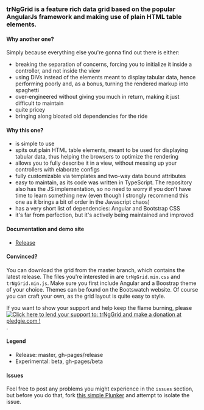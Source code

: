 ### trNgGrid is a feature rich data grid based on the popular AngularJs framework and making use of plain HTML table elements.

#### Why another one?
Simply because everything else you're gonna find out there is either:
- breaking the separation of concerns, forcing you to initialize it inside a controller, and not inside the view
- using DIVs instead of the elements meant to display tabular data, hence performing poorly and, as a bonus, turning the rendered markup into spaghetti
- over-engineered without giving you much in return, making it just difficult to maintain
- quite pricey
- bringing along bloated old dependencies for the ride
     
#### Why this one?
- is simple to use
- spits out plain HTML table elements, meant to be used for displaying tabular data, thus helping the browsers to optimize the rendering
- allows you to fully describe it in a view, without messing up your controllers with elaborate configs
- fully customizable via templates and two-way data bound attributes
- easy to maintain, as its code was written in TypeScript. The repository also has the JS implementation, so no need to worry if you don't have time to learn something new (even though I strongly recommend this one as it brings a bit of order in the Javascript chaos)
- has a very short list of dependencies: Angular and Bootstrap CSS
- it's far from perfection, but it's actively being maintained and improved

#### Documentation and demo site
 - [Release](http://moonstorm.github.io/trNgGrid/release)

#### Convinced?
You can download the grid from the master branch, which contains the latest release. 
The files you're interested in are `trNgGrid.min.css` and `trNgGrid.min.js`. 
Make sure you first include Angular and a Boostrap theme of your choice. 
Themes can be found on the Bootswatch website. 
Of course you can craft your own, as the grid layout is quite easy to style.

If you want to show your support and help keep the flame burning, please <a href='https://pledgie.com/campaigns/28572'><img alt='Click here to lend your support to: trNgGrid and make a donation at pledgie.com !' src='https://pledgie.com/campaigns/28572.png?skin_name=chrome' border='0' ></a>.

#### Legend
- Release: master, gh-pages/release
- Experimental: beta, gh-pages/beta

#### Issues
 Feel free to post any problems you might experience in the `issues` section, but before you do that, fork [this simple Plunker](http://plnkr.co/edit/JCLrJD?p=preview) and attempt to isolate the issue.
 
